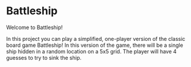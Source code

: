 # Battleship
Welcome to Battleship!

In this project you can play a simplified, one-player version of the classic board game Battleship! 
In this version of the game, there will be a single ship hidden in a random location on a 5x5 grid. 
The player will have 4 guesses to try to sink the ship.
